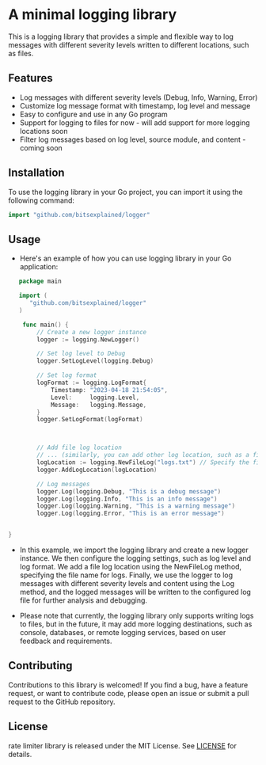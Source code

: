 # A minimal logging library

This is a logging library that provides a simple and flexible way to log messages with different severity levels written to different locations, such as files.


## Features

- Log messages with different severity levels (Debug, Info, Warning, Error)
- Customize log message format with timestamp, log level and message
- Easy to configure and use in any Go program
- Support for logging to files for now - will add support for more logging locations soon
- Filter log messages based on log level, source module, and content - coming soon


## Installation

To use the logging library in your Go project, you can import it using the following command:

```go
import "github.com/bitsexplained/logger"
```

## Usage
- Here's an example of how you can use logging library in your Go application:

```go
   package main

   import (
      "github.com/bitsexplained/logger"
   )

    func main() {
        // Create a new logger instance
        logger := logging.NewLogger()

        // Set log level to Debug
        logger.SetLogLevel(logging.Debug)

        // Set log format
        logFormat := logging.LogFormat{
            Timestamp: "2023-04-18 21:54:05",
            Level:     logging.Level,
            Message:   logging.Message,
        }
        logger.SetLogFormat(logFormat)



        // Add file log location
        // ... (similarly, you can add other log location, such as a file or a database)
        logLocation := logging.NewFileLog("logs.txt") // Specify the file name for logs
	    logger.AddLogLocation(logLocation)

        // Log messages
        logger.Log(logging.Debug, "This is a debug message")
        logger.Log(logging.Info, "This is an info message")
        logger.Log(logging.Warning, "This is a warning message")
        logger.Log(logging.Error, "This is an error message")


}

```
- In this example, we import the logging library and create a new logger instance. We then configure the logging settings, such as log level and log format. We add a file log location using the NewFileLog method, specifying the file name for logs. Finally, we use the logger to log messages with different severity levels and content using the Log method, and the logged messages will be written to the configured log file for further analysis and debugging.

- Please note that currently, the logging library only supports writing logs to files, but in the future, it may add more logging destinations, such as console, databases, or remote logging services, based on user feedback and requirements.



## Contributing
Contributions to this library is welcomed! If you find a bug, have a feature request, or want to contribute code, please open an issue or submit a pull request to the GitHub repository.

## License
rate limiter library is released under the MIT License.
See  [LICENSE](LICENSE) for details.

